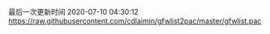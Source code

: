 最后一次更新时间 2020-07-10 04:30:12
https://raw.githubusercontent.com/cdlaimin/gfwlist2pac/master/gfwlist.pac

